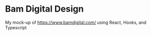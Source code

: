 <h1>Bam Digital Design</h1>

My mock-up of https://www.bamdigital.com/ using React, Hooks, and Typescript




